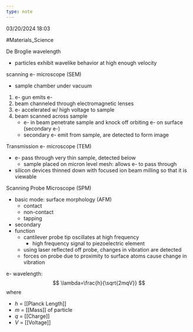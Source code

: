 ```yaml
---
type: note
---
```

03/20/2024 18:03

  #Materials_Science 



De Broglie wavelength
- particles exhibit wavelike behavior at high enough velocity

scanning e- microscope (SEM)
- sample chamber under vacuum
1. e- gun emits e- 
2. beam channeled through electromagnetic lenses
3. e- accelerated w/ high voltage to sample
4. beam scanned across sample
	- e- in beam penetrate sample and knock off orbiting e- on surface (secondary e-)
	- secondary e- emit from sample, are detected to form image

Transmission e- microscope (TEM)
- e- pass through very thin sample, detected below
	- sample placed on micron level mesh: allows e- to pass through
- silicon devices thinned down with focused ion beam milling so that it is viewable

Scanning Probe Microscope (SPM)
- basic mode: surface morphology (AFM)
	- contact
	- non-contact
	- tapping
- secondary
- function
	- cantilever probe tip oscillates at high frequency
		- high frequency signal to piezoelectric element
	- using laser reflected off probe, changes in vibration are detected
	- forces on probe due to proximity to surface atoms cause change in vibration


e- wavelength:
$$
\lambda=\frac{h}{\sqrt{2mqV}}
$$
where
- $h$ = [[Planck Length]]
- $m$ = [[Mass]] of particle
- $q$ = [[Charge]] 
- $V$ = [[Voltage]] 

